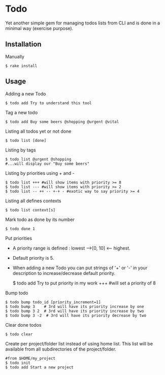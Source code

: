 # Todo

Yet another simple gem for managing todos lists from CLI and is done in a minimal way (exercise purpose). 

## Installation

Manually

	$ rake install

## Usage

Adding a new Todo

	$ todo add Try to understand this tool

Tag a new todo

	$ todo add Buy some beers @shopping @urgent @vital

Listing all todos yet or not done
    
	$ todo list [done]

Listing by tags

	$ todo list @urgent @shopping
	#...will display our "Buy some beers"

Listing by priorities using + and -

	$ todo list +++ #will show items with priority >= 8
	$ todo list --- #will show items with priority >= 2
	$ todo list -- ++ -- +-+ - #exotic way to say priority >= 4

Listing all defines contexts
	
	$ todo list context[s]

Mark todo as done by its number

	$ todo done 1

Put priorities

* A priority range is defined : lowest -->[0, 10] <-- highest.
* Default priority is 5.
* When adding a new Todo you can put strings of '+' or '-' in your description to increase/decrease default priority.

	$ todo add Try to put priority in my work +++ #will set a priority of 8

Bump todo
	
	$ todo bump todo_id [priority_increment=1] 
	$ todo bump 3    # 3rd will have its priority increase by one
	$ todo bump 3 2  # 3rd will have its priority increase by two
	$ todo bump 3 -2  # 3rd will have its priority decrease by two

Clear done todos
	
	$ todo clear

Create per project/folder list instead of using home list. This list will be available from all subdirectories of the project/folder.

	#from $HOME/my_project
	$ todo init
	$ todo add Start a new project
	

